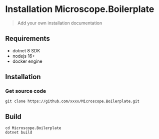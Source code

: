 # Installation Microscope.Boilerplate

> Add your own installation documentation

## Requirements

* dotnet 8 SDK
* nodejs 16+
* docker engine

## Installation

### Get source code
```console
git clone https://github.com/xxxx/Microscope.Boilerplate.git
```

## Build
```console
cd Microscope.Boilerplate
dotnet build
```
